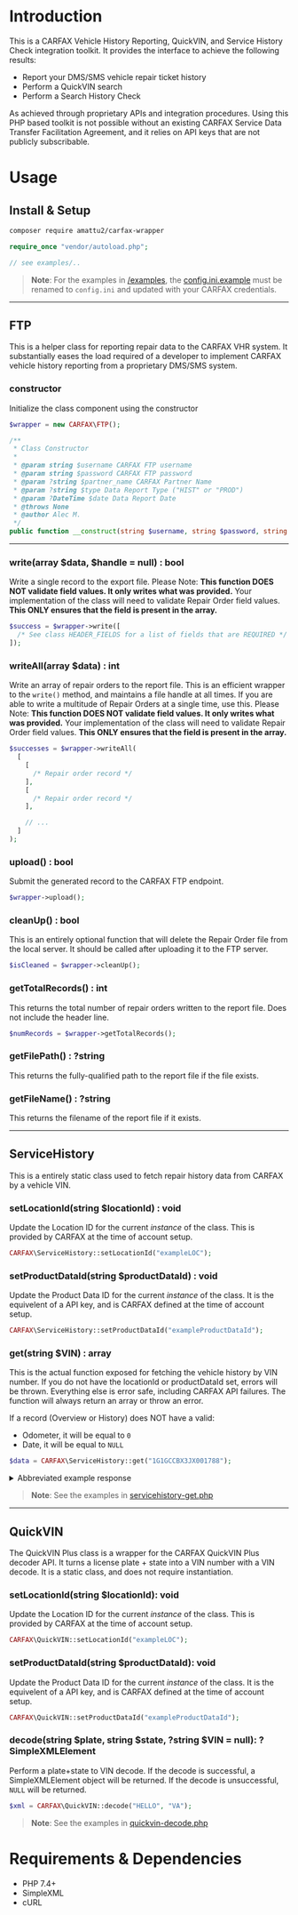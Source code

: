 # Introduction

This is a CARFAX Vehicle History Reporting, QuickVIN, and Service History Check integration toolkit. It provides the interface to achieve the following results:

- Report your DMS/SMS vehicle repair ticket history
- Perform a QuickVIN search
- Perform a Search History Check

As achieved through proprietary APIs and integration procedures. Using this PHP based toolkit is not possible without an existing CARFAX Service Data Transfer Facilitation Agreement, and it relies on API keys that are not publicly subscribable.

# Usage

## Install & Setup

```bash
composer require amattu2/carfax-wrapper
```

```php
require_once "vendor/autoload.php";

// see examples/..
```

> **Note**: For the examples in [/examples](./examples/), the [config.ini.example](./examples/config.ini.example) must be renamed to `config.ini` and updated with your CARFAX credentials.

___

## FTP

This is a helper class for reporting repair data to the CARFAX VHR system. It substantially eases the load required of a developer to implement CARFAX vehicle history reporting from a proprietary DMS/SMS system.

### constructor

Initialize the class component using the constructor

```PHP
$wrapper = new CARFAX\FTP();
```

```PHP
/**
 * Class Constructor
 *
 * @param string $username CARFAX FTP username
 * @param string $password CARFAX FTP password
 * @param ?string $partner_name CARFAX Partner Name
 * @param ?string $type Data Report Type ("HIST" or "PROD")
 * @param ?DateTime $date Data Report Date
 * @throws None
 * @author Alec M.
 */
public function __construct(string $username, string $password, string $partner_name = "", string $type = "PROD", \DateTime $date = null);
```

___

### write(array $data, $handle = null) : bool

Write a single record to the export file. Please Note: **This function DOES NOT validate field values. It only writes what was provided.** Your implementation of the class will need to validate Repair Order field values. **This ONLY ensures that the field is present in the array.**

```PHP
$success = $wrapper->write([
  /* See class HEADER_FIELDS for a list of fields that are REQUIRED */
]);
```

### writeAll(array $data) : int

Write an array of repair orders to the report file. This is an efficient wrapper to the `write()` method, and maintains a file handle at all times. If you are able to write a multitude of Repair Orders at a single time, use this. Please Note: **This function DOES NOT validate field values. It only writes what was provided.** Your implementation of the class will need to validate Repair Order field values. **This ONLY ensures that the field is present in the array.**

```PHP
$successes = $wrapper->writeAll(
  [
    [
      /* Repair order record */
    ],
    [
      /* Repair order record */
    ],

    // ...
  ]
);
```

### upload() : bool

Submit the generated record to the CARFAX FTP endpoint.

```PHP
$wrapper->upload();
```

### cleanUp() : bool

This is an entirely optional function that will delete the Repair Order file from the local server. It should be called after uploading it to the FTP server.

```PHP
$isCleaned = $wrapper->cleanUp();
```

### getTotalRecords() : int

This returns the total number of repair orders written to the report file. Does not include the header line.

```PHP
$numRecords = $wrapper->getTotalRecords();
```

### getFilePath() : ?string

This returns the fully-qualified path to the report file if the file exists.

### getFileName() : ?string

This returns the filename of the report file if it exists.

___

## ServiceHistory

This is a entirely static class used to fetch repair history data from CARFAX by a vehicle VIN.

### setLocationId(string $locationId) : void

Update the Location ID for the current *instance* of the class. This is provided by CARFAX at the time of account setup.

```PHP
CARFAX\ServiceHistory::setLocationId("exampleLOC");
```

### setProductDataId(string $productDataId) : void

Update the Product Data ID for the current *instance* of the class. It is the equivelent of a API key, and is CARFAX defined at the time of account setup.

```PHP
CARFAX\ServiceHistory::setProductDataId("exampleProductDataId");
```

### get(string $VIN) : array

This is the actual function exposed for fetching the vehicle history by VIN number. If you do not have the locationId or productDataId set, errors will be thrown. Everything else is error safe, including CARFAX API failures. The function will always return an array or throw an error.

If a record (Overview or History) does NOT have a valid:

- Odometer, it will be equal to `0`
- Date, it will be equal to `NULL`

```PHP
$data = CARFAX\ServiceHistory::get("1G1GCCBX3JX001788");
```

<details>
  <summary>Abbreviated example response</summary>

  ```JSON
  {
    "Decode": {
      "VIN": "1G1GCCBX4JX001298",
      "Year": "2011",
      "Make": "CADILLAC",
      "Model": "LUXURY",
      "Trim": "",
      "Driveline": ""
    },
    "Overview": [
      {
        "Name": "Tire rotation",
        "Date": "12/24/2013",
        "Odometer": 42185
      },
      {
        "Name": "Emissions test",
        "Date": "04/20/2021",
        "Odometer": 127005
      },
      {
        "Name": "Battery Replacement",
        "Date": "11/21/2019",
        "Odometer": 112682
      },
    ],
    "Records": [
      {
        "Date": "01/12/2011",
        "Odometer": 5,
        "Services": [
          "Vehicle serviced",
          "Pre-delivery inspection completed",
          "Window tint installed",
          "Vehicle washed/detailed",
          "Tire condition and pressure checked",
          "Nitrogen fill tires",
          "Anti-theft/keyless device/alarm installed",
          "Safety inspection performed"
        ],
        "Type": "Service"
      },
      {
        "Date": null,
        "Odometer": 92500,
        "Services": [
          "Title issued or updated",
          "Registration issued or renewed",
          "Passed safety inspection",
          "Vehicle color noted as Brown"
        ],
        "Type": "Service"
      },
      {
        "Date": "06/25/2021",
        "Odometer": 0,
        "Services": [
          "Manufacturer Safety recall issued",
          "NHTSA #21V573",
          "Recall #N213240870",
          "Status: Remedy Available"
        ],
        "Type": "Recall"
      }
    ]
  }
  ```

</details>

> **Note**: See the examples in [servicehistory-get.php](./examples/servicehistory-get.php)

___

## QuickVIN

The QuickVIN Plus class is a wrapper for the CARFAX QuickVIN Plus decoder API. It turns a license plate + state into a VIN number with a VIN decode. It is a static class, and does not require instantiation.

### setLocationId(string $locationId): void

Update the Location ID for the current *instance* of the class. This is provided by CARFAX at the time of account setup.

```PHP
CARFAX\QuickVIN::setLocationId("exampleLOC");
```

### setProductDataId(string $productDataId): void

Update the Product Data ID for the current *instance* of the class. It is the equivelent of a API key, and is CARFAX defined at the time of account setup.

```PHP
CARFAX\QuickVIN::setProductDataId("exampleProductDataId");
```

### decode(string $plate, string $state, ?string $VIN = null): ?SimpleXMLElement

Perform a plate+state to VIN decode. If the decode is successful, a SimpleXMLElement object will be returned. If the decode is unsuccessful, `NULL` will be returned.

```PHP
$xml = CARFAX\QuickVIN::decode("HELLO", "VA");
```

> **Note**: See the examples in [quickvin-decode.php](./examples/quickvin-decode.php)

# Requirements & Dependencies

- PHP 7.4+
- SimpleXML
- cURL
